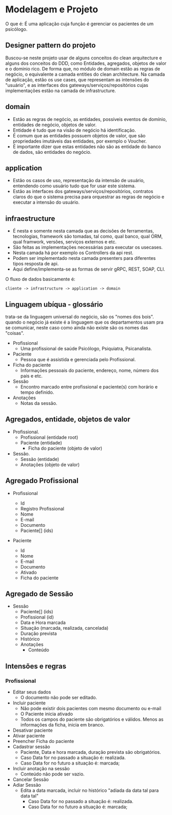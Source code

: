 # Modelagem e Projeto

O que é:
É uma aplicação cuja função é gerenciar os pacientes de um psicólogo.

## Designer pattern do projeto

Buscou-se neste projeto usar de alguns conceitos do clean arquitecture e alguns dos conceitos do DDD, como Entidades, agregados, objetos de valor e o dominio rico.
De forma que, no módulo de domain estão as regras de negócio, o equivalente a camada entities do clean architecture.
Na camada de aplicação, estão os use cases, que representam as intensões do "usuário", e as interfaces dos gateways/serviços/repositórios cujas implementações estão na camada de infrastructure.

## domain

- Estão as regras de negócio, as entidades, possíveis eventos de domínio, entidades de negócio, objetos de valor.
- Entidade é tudo que na visão de negócio há identificação.
- É comum que as entidades possuem objetos de valor, que são propriedades imutáveis das entidades, por exemplo o Voucher.
- É importante dizer que estas entidades não são as entidade do banco de dados, são entidades do negócio.

## application

- Estão os casos de uso, representação da intensão de usuário, entendendo como usuário tudo que for usar este sistema.
- Estão as interfaces dos gateways/serviços/repositórios, contratos claros do que o sistema precisa para orquestrar as regras de negócio e executar a intensão do usuário.

## infraestructure

- É nesta e somente nesta camada que as decisões de ferramentas, tecnologias, framework são tomadas, tal como, qual banco, qual ORM, qual framwork, versões, serviços externos e etc.
- São feitas as implementações necessárias para executar os usecases.
- Nesta camada há por exemplo os Controllers da api rest.
- Podem ser implementado nesta camada presenters para diferentes tipos resposta de api.
- Aqui define/implementa-se as formas de servir gRPC, REST, SOAP, CLI.

O fluxo de dados basicamente é:

```cliente -> infrastructure -> application -> domain```

## Linguagem ubíqua - glossário

trata-se da linguagem universal do negócio, são os "nomes dos bois".
quando o negócio já existe é a linguagem que os departamentos usam pra se comunicar, neste caso como ainda não existe são os nomes das "coisas".

- Profissional
  - Uma profissional de saúde Psicólogo, Psiquiatra, Psicanalista.
- Paciente
  - Pessoa que é assistida e gerenciada pelo Profissional.
- Ficha do paciente
  - Informações pessoais do paciente, endereço, nome, número dos pais e etc.
- Sessão
  - Encontro marcado entre profissional e paciente(s) com horário e tempo definido.
- Anotações
  - Notas da sessão.

## Agregados, entidade, objetos de valor

- Profissional.
  - Profissional (entidade root)
  - Paciente (entidade)
    - Ficha do paciente (objeto de valor)
- Sessão.
  - Sessão (entidade)
  - Anotações (objeto de valor)

## Agregado Profissional

- Profissional
  - Id
  - Registro Profissional
  - Nome
  - E-mail
  - Documento
  - Paciente[] (ids)

- Paciente
  - Id
  - Nome
  - E-mail
  - Documento
  - Ativado
  - Ficha do paciente

## Agregado de Sessão

- Sessão
  - Paciente[] (ids)
  - Profissional (id)
  - Data e Hora marcada
  - Situação (marcada, realizada, cancelada)
  - Duração prevista
  - Histórico
  - Anotações
    - Conteúdo

## Intensões e regras

### Profissional

- Editar seus dados
  - O documento não pode ser editado.
- Incluir paciente
  - Não pode existir dois pacientes com mesmo documento ou e-mail
  - O Paciente inicia ativado
  - Todos os campos do paciente são obrigatórios e válidos. Menos as informações da ficha, inicia em branco.
- Desativar paciente
- Ativar paciente
- Preencher Ficha do paciente
- Cadastrar sessão
  - Paciente, Data e hora marcada, duração prevista são obrigatórios.
  - Caso Data for no passado a situação é:  realizada.
  - Caso Data for no futuro a situação é: marcada;
- Incluir anotação na sessão
  - Conteúdo não pode ser vazio.
- Cancelar Sessão
- Adiar Sessão
  - Edita a data marcada, incluir no histórico "adiada da data tal para data tal"
    - Caso Data for no passado a situação é:  realizada.
    - Caso Data for no futuro a situação é: marcada;
